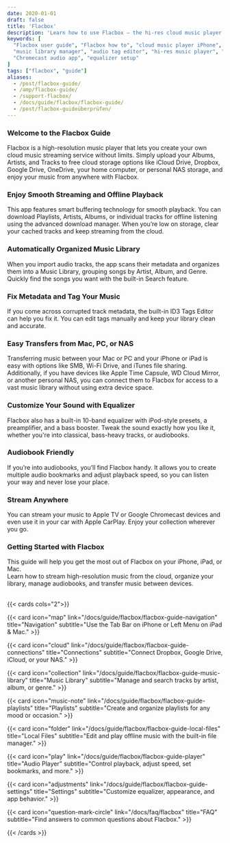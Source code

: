 ```yaml
---
date: 2020-01-01
draft: false
title: 'Flacbox'
description: 'Learn how to use Flacbox – the hi-res cloud music player for iPhone, iPad, and Mac. Connect your cloud storage, manage your library, customize playback, and explore all features.'
keywords: [
  "Flacbox user guide", "Flacbox how to", "cloud music player iPhone", "offline FLAC player Mac",
  "music library manager", "audio tag editor", "hi-res music player", "CarPlay FLAC player",
  "Chromecast audio app", "equalizer setup"
]
tags: ["flacbox", "guide"]
aliases:
  - /post/flacbox-guide/
  - /amp/flacbox-guide/
  - /support-flacbox/
  - /docs/guide/flacbox/flacbox-guide/
  - /post/flacbox-guideüberprüfen/
---
```


### Welcome to the Flacbox Guide

Flacbox is a high-resolution music player that lets you create your own cloud music streaming service without limits. Simply upload your Albums, Artists, and Tracks to free cloud storage options like iCloud Drive, Dropbox, Google Drive, OneDrive, your home computer, or personal NAS storage, and enjoy your music from anywhere with Flacbox.

### Enjoy Smooth Streaming and Offline Playback

This app features smart buffering technology for smooth playback. You can download Playlists, Artists, Albums, or individual tracks for offline listening using the advanced download manager. When you’re low on storage, clear your cached tracks and keep streaming from the cloud.

### Automatically Organized Music Library

When you import audio tracks, the app scans their metadata and organizes them into a Music Library, grouping songs by Artist, Album, and Genre. Quickly find the songs you want with the built-in Search feature.

### Fix Metadata and Tag Your Music

If you come across corrupted track metadata, the built-in ID3 Tags Editor can help you fix it. You can edit tags manually and keep your library clean and accurate.

### Easy Transfers from Mac, PC, or NAS

Transferring music between your Mac or PC and your iPhone or iPad is easy with options like SMB, Wi-Fi Drive, and iTunes file sharing. Additionally, if you have devices like Apple Time Capsule, WD Cloud Mirror, or another personal NAS, you can connect them to Flacbox for access to a vast music library without using extra device space.

### Customize Your Sound with Equalizer

Flacbox also has a built-in 10-band equalizer with iPod-style presets, a preamplifier, and a bass booster. Tweak the sound exactly how you like it, whether you're into classical, bass-heavy tracks, or audiobooks.

### Audiobook Friendly

If you’re into audiobooks, you’ll find Flacbox handy. It allows you to create multiple audio bookmarks and adjust playback speed, so you can listen your way and never lose your place.

### Stream Anywhere

You can stream your music to Apple TV or Google Chromecast devices and even use it in your car with Apple CarPlay. Enjoy your collection wherever you go.

### Getting Started with Flacbox

This guide will help you get the most out of Flacbox on your iPhone, iPad, or Mac.  
Learn how to stream high-resolution music from the cloud, organize your library, manage audiobooks, and transfer music between devices.<br><br>

{{< cards cols="2">}}

{{< card icon="map" link="/docs/guide/flacbox/flacbox-guide-navigation" title="Navigation" subtitle="Use the Tab Bar on iPhone or Left Menu on iPad & Mac." >}}

{{< card icon="cloud" link="/docs/guide/flacbox/flacbox-guide-connections" title="Connections" subtitle="Connect Dropbox, Google Drive, iCloud, or your NAS." >}}

{{< card icon="collection" link="/docs/guide/flacbox/flacbox-guide-music-library" title="Music Library" subtitle="Manage and search tracks by artist, album, or genre." >}}

{{< card icon="music-note" link="/docs/guide/flacbox/flacbox-guide-playlists" title="Playlists" subtitle="Create and organize playlists for any mood or occasion." >}}

{{< card icon="folder" link="/docs/guide/flacbox/flacbox-guide-local-files" title="Local Files" subtitle="Edit and play offline music with the built-in file manager." >}}

{{< card icon="play" link="/docs/guide/flacbox/flacbox-guide-player" title="Audio Player" subtitle="Control playback, adjust speed, set bookmarks, and more." >}}

{{< card icon="adjustments" link="/docs/guide/flacbox/flacbox-guide-settings" title="Settings" subtitle="Customize equalizer, appearance, and app behavior." >}}

{{< card icon="question-mark-circle" link="/docs/faq/flacbox" title="FAQ" subtitle="Find answers to common questions about Flacbox." >}}

{{< /cards >}}